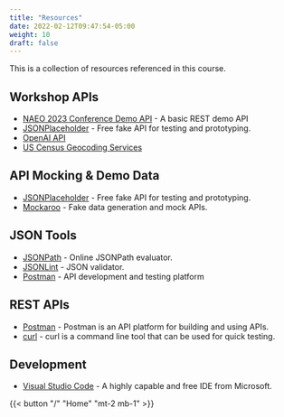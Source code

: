 ```yaml
---
title: "Resources"
date: 2022-02-12T09:47:54-05:00
weight: 10
draft: false
---
```


This is a collection of resources referenced in this course.
## Workshop APIs

* [NAEO 2023 Conference Demo API](https://naeo2023api.vanderscheer.us/swagger-ui/index.html) - A basic REST demo API
* [JSONPlaceholder](https://jsonplaceholder.typicode.com/) - Free fake API for testing and prototyping.
* [OpenAI API](https://platform.openai.com/)
* [US Census Geocoding Services](https://www.census.gov/data/developers/data-sets/Geocoding-services.html)
## API Mocking & Demo Data

* [JSONPlaceholder](https://jsonplaceholder.typicode.com/) - Free fake API for testing and prototyping.
* [Mockaroo](https://www.mockaroo.com/) - Fake data generation and mock APIs.

## JSON Tools

* [JSONPath](https://jsonpath.com/) - Online JSONPath evaluator.
* [JSONLint](https://jsonlint.com/) - JSON validator.
* [Postman](https://www.postman.com/) - API development and testing platform

## REST APIs

* [Postman](https://postman.com/) - Postman is an API platform for building and using APIs.
* [curl](https://curl.se/) - curl is a command line tool that can be used for quick testing.

## Development 

* [Visual Studio Code](https://code.visualstudio.com/) - A highly capable and free IDE from Microsoft.

{{< button "/" "Home" "mt-2 mb-1" >}}